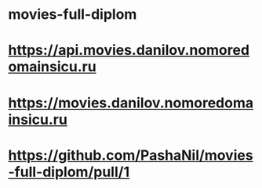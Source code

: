 # movies-full-diplom

# https://api.movies.danilov.nomoredomainsicu.ru

# https://movies.danilov.nomoredomainsicu.ru

# https://github.com/PashaNil/movies-full-diplom/pull/1